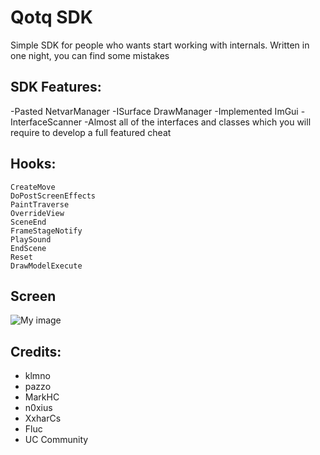 # Qotq SDK

Simple SDK for people who wants start working with internals.
Written in one night, you can find some mistakes

## SDK Features:

-Pasted NetvarManager
-ISurface DrawManager
-Implemented ImGui
-InterfaceScanner
-Almost all of the interfaces and classes which you will require to develop a full featured cheat

## Hooks:
```
CreateMove
DoPostScreenEffects
PaintTraverse
OverrideView
SceneEnd
FrameStageNotify
PlaySound
EndScene
Reset
DrawModelExecute
```

## Screen

![My image](https://i.imgur.com/X3mMec8.png)

## Credits:

- klmno
- pazzo
- MarkHC
- n0xius
- XxharCs
- Fluc
- UC Community
